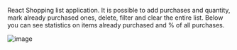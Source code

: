 React Shopping list application. It is possible to add purchases and quantity, mark already purchased ones, delete, filter and clear the entire list. Below you can see statistics on items already purchased and % of all purchases.

![image](https://github.com/qaserge/react-shopping-list/assets/45569665/202d5ecd-f363-47da-a72f-3866e282b1d8)
